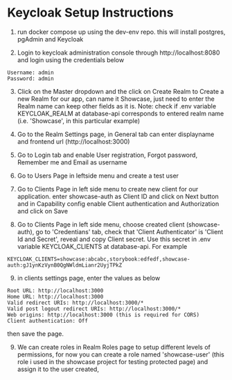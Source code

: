 # Keycloak Setup Instructions

1. run docker compose up using the dev-env repo. this will install postgres, pgAdmin and Keycloak

2. Login to keycloak administration console through http://localhost:8080 and login using the credentials below

```
Username: admin
Password: admin
```

3. Click on the Master dropdown and the click on Create Realm to Create a new Realm for our app, can name it Showcase, just need to enter the Realm name can keep other fields as it is.
Note: check if .env variable KEYCLOAK_REALM at database-api corresponds to entered realm name (i.e. 'Showcase', in this particular example)

4. Go to the Realm Settings page, in General tab can enter displayname and frontend url (http://localhost:3000)

5. Go to Login tab and enable User registration, Forgot password, Remember me and Email as username

6. Go to Users Page in leftside menu and create a test user

7. Go to Clients Page in left side menu to create new client for our application. enter showcase-auth as Client ID and click on Next button and in Capability config enable Client authentication and Authorization and click on Save

8. Go to Clients Page in left side menu, choose created client (showcase-auth), go to 'Credentians' tab, check that 'Client Authenticator' is 'Client Id and Secret', reveal and copy Client secret. Use this secret in .env variable KEYCLOAK_CLIENTS at database-api.
For example 
```
KEYCLOAK_CLIENTS=showcase:abcabc,storybook:edfedf,showcase-auth:gJ1ynKzVynB0QgNWldmLianr2UyjTPkZ
```
9. in clients settings page, enter the values as below

```
Root URL: http://localhost:3000
Home URL: http://localhost:3000
Valid redirect URIs: http://localhost:3000/*
Valid post logout redirect URIs: http://localhost:3000/*
Web origins: http://localhost:3000 (this is required for CORS)
Client authentication: Off
```

then save the page.

9. We can create roles in Realm Roles page to setup different levels of permissions, for now you can create a role named 'showcase-user' (this role i used in the showcase project for testing protected page) and assign it to the user created,
